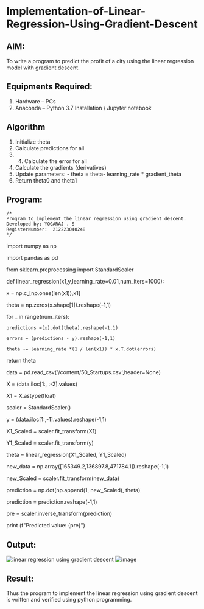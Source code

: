 # Implementation-of-Linear-Regression-Using-Gradient-Descent

## AIM:
To write a program to predict the profit of a city using the linear regression model with gradient descent.

## Equipments Required:
1. Hardware – PCs
2. Anaconda – Python 3.7 Installation / Jupyter notebook

## Algorithm
1. Initialize theta
2. Calculate predictions for all
3.  4. Calculate the error for all
4. Calculate the gradients (derivatives)
5. Update parameters:
            - theta = theta- learning_rate * gradient_theta
6. Return theta0 and theta1

## Program:
```
/*
Program to implement the linear regression using gradient descent.
Developed by: YOGARAJ . S
RegisterNumber:  212223040248
*/
```
import numpy as np

import pandas as pd

from sklearn.preprocessing import StandardScaler

def linear_regression(x1,y,learning_rate=0.01,num_iters=1000):

  x = np.c_[np.ones(len(x1)),x1]
  
  theta = np.zeros(x.shape[1]).reshape(-1,1)
  
  for _ in range(num_iters):
  
    predictions =(x).dot(theta).reshape(-1,1)
    
    errors = (predictions - y).reshape(-1,1)
    
    theta -= learning_rate *(1 / len(x1)) * x.T.dot(errors)

  return theta

data = pd.read_csv('/content/50_Startups.csv',header=None)

X = (data.iloc[1:, :-2].values)

X1 = X.astype(float)

scaler = StandardScaler()

y = (data.iloc[1:,-1].values).reshape(-1,1)

X1_Scaled = scaler.fit_transform(X1)

Y1_Scaled = scaler.fit_transform(y)

theta = linear_regression(X1_Scaled, Y1_Scaled)

new_data = np.array([165349.2,136897.8,471784.1]).reshape(-1,1)

new_Scaled = scaler.fit_transform(new_data)

prediction = np.dot(np.append(1, new_Scaled), theta)

prediction = prediction.reshape(-1,1)

pre = scaler.inverse_transform(prediction)

print (f"Predicted value: {pre}")

## Output:
![linear regression using gradient descent](sam.png)
![image](https://github.com/yogaraj2/Implementation-of-Linear-Regression-Using-Gradient-Descent/assets/153482637/fbad4c6a-e2ff-41ab-9c0e-877848bec0fa)


## Result:
Thus the program to implement the linear regression using gradient descent is written and verified using python programming.
